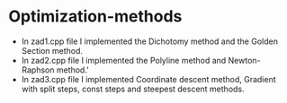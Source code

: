 # Optimization-methods
- In zad1.cpp file I implemented the Dichotomy method and the Golden Section method.
- In zad2.cpp file I implemented the Polyline method and Newton-Raphson method.'
- In zad3.cpp file I implemented Coordinate descent method, Gradient with split steps, const steps and steepest descent methods.
